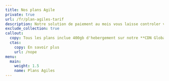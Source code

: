 ```yaml
---
title: Nos plans Agile
private: true
url: /fr/plan-agiles-tarif
description: Notre solution de paiement au mois vous laisse controler votre budget et laisse la responsabilité de votre site à notre équipe.
exclude_collection: true
callout:
  copy: Tous les plans inclue 400gb d'hebergement sur notre **CDN Global + compatibilité RGPD** et maintenance
  ctas:
    copy: En savoir plus
    url: /nope
menu:
  main:
    weight: 1.5
    name: Plans Agiles
---
```

